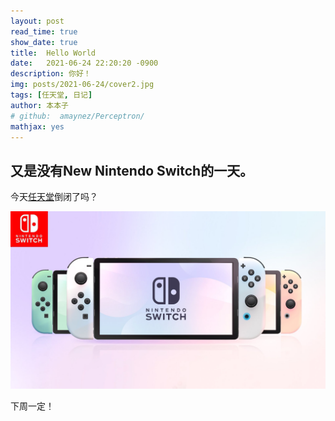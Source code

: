 ```yaml
---
layout: post
read_time: true
show_date: true
title:  Hello World
date:   2021-06-24 22:20:20 -0900
description: 你好！
img: posts/2021-06-24/cover2.jpg
tags: [任天堂, 日记]
author: 本本子
# github:  amaynez/Perceptron/
mathjax: yes
---
```


## 又是没有New Nintendo Switch的一天。

今天[任天堂](https://www.nintendo.co.jp/index.html)倒闭了吗？

<center><img src='./assets/img/posts/2021-06-24/cover2.jpg'></center>

下周一定！
